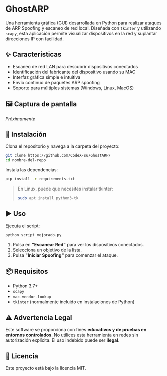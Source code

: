 # GhostARP

Una herramienta gráfica (GUI) desarrollada en Python para realizar ataques de ARP Spoofing y escaneo de red local. Diseñada con `tkinter` y utilizando `scapy`, esta aplicación permite visualizar dispositivos en la red y suplantar direcciones IP con facilidad.

## ✨ Características

- Escaneo de red LAN para descubrir dispositivos conectados
- Identificación del fabricante del dispositivo usando su MAC
- Interfaz gráfica simple e intuitiva
- Envío continuo de paquetes ARP spoofing
- Soporte para múltiples sistemas (Windows, Linux, MacOS)

## 🖼️ Captura de pantalla

*Próximamente*

## 🚀 Instalación

Clona el repositorio y navega a la carpeta del proyecto:

```bash
git clone https://github.com/CodeX-su/GhostARP/
cd nombre-del-repo
```

Instala las dependencias:

```bash
pip install -r requirements.txt
```

> En Linux, puede que necesites instalar tkinter:
>
> ```bash
> sudo apt install python3-tk
> ```

## ▶️ Uso

Ejecuta el script:

```bash
python script_mejorado.py
```

1. Pulsa en **"Escanear Red"** para ver los dispositivos conectados.
2. Selecciona un objetivo de la lista.
3. Pulsa **"Iniciar Spoofing"** para comenzar el ataque.

## 📦 Requisitos

- Python 3.7+
- `scapy`
- `mac-vendor-lookup`
- `tkinter` (normalmente incluido en instalaciones de Python)

## ⚠️ Advertencia Legal

Este software se proporciona con fines **educativos y de pruebas en entornos controlados**. No utilices esta herramienta en redes sin autorización explícita. El uso indebido puede ser **ilegal**.

## 📄 Licencia

Este proyecto está bajo la licencia MIT.
